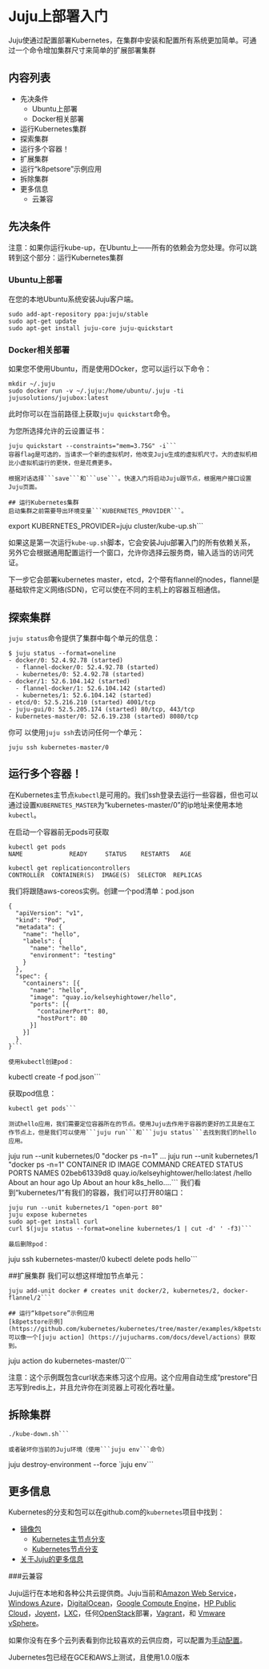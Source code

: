 # Juju上部署入门

Juju使通过配置部署Kubernetes，在集群中安装和配置所有系统更加简单。可通过一个命令增加集群尺寸来简单的扩展部署集群

## 内容列表

* 先决条件
    * Ubuntu上部署
    * Docker相关部署
* 运行Kubernetes集群
* 探索集群
* 运行多个容器！
* 扩展集群
* 运行“k8petsore”示例应用
* 拆除集群
* 更多信息
    * 云兼容

## 先决条件

注意：如果你运行kube-up，在Ubuntu上——所有的依赖会为您处理。你可以跳转到这个部分：运行Kubernetes集群

### Ubuntu上部署

在您的本地Ubuntu系统安装Juju客户端。

```
sudo add-apt-repository ppa:juju/stable
sudo apt-get update
sudo apt-get install juju-core juju-quickstart
```

### Docker相关部署

如果您不使用Ubuntu，而是使用DOcker，您可以运行以下命令：

```
mkdir ~/.juju
sudo docker run -v ~/.juju:/home/ubuntu/.juju -ti jujusolutions/jujubox:latest
```

此时你可以在当前路径上获取```juju quickstart```命令。

为您所选择允许的云设置证书：

```
juju quickstart --constraints="mem=3.75G" -i```
容器flag是可选的，当请求一个新的虚拟机时，他改变Juju生成的虚拟机尺寸。大的虚拟机相比小虚拟机运行的更快，但是花费更多。

根据对话选择```save```和```use```。快速入门将启动Juju跟节点，根据用户接口设置Juju页面。

## 运行Kubernetes集群
启动集群之前需要导出环境变量```KUBERNETES_PROVIDER```。
```
export KUBERNETES_PROVIDER=juju
cluster/kube-up.sh```

如果这是第一次运行```kube-up.sh```脚本，它会安装Juju部署入门的所有依赖关系，另外它会根据通用配置运行一个窗口，允许你选择云服务商，输入适当的访问凭证。

下一步它会部署kubernetes master，etcd，2个带有flannel的nodes，flannel是基础软件定义网络(SDN)，它可以使在不同的主机上的容器互相通信。

## 探索集群
```juju status```命令提供了集群中每个单元的信息：
```
$ juju status --format=oneline
- docker/0: 52.4.92.78 (started)
  - flannel-docker/0: 52.4.92.78 (started)
  - kubernetes/0: 52.4.92.78 (started)
- docker/1: 52.6.104.142 (started)
  - flannel-docker/1: 52.6.104.142 (started)
  - kubernetes/1: 52.6.104.142 (started)
- etcd/0: 52.5.216.210 (started) 4001/tcp
- juju-gui/0: 52.5.205.174 (started) 80/tcp, 443/tcp
- kubernetes-master/0: 52.6.19.238 (started) 8080/tcp
```
你可
以使用```juju ssh```去访问任何一个单元：
```
juju ssh kubernetes-master/0
```
## 运行多个容器！

在Kubernetes主节点```kubectl```是可用的。我们ssh登录去运行一些容器，但也可以通过设置```KUBERNETES_MASTER```为“kubernetes-master/0”的ip地址来使用本地```kubectl```。

在启动一个容器前无pods可获取
```
kubectl get pods
NAME             READY     STATUS    RESTARTS   AGE

kubectl get replicationcontrollers
CONTROLLER  CONTAINER(S)  IMAGE(S)  SELECTOR  REPLICAS
```
我们将跟随aws-coreos实例。创建一个pod清单：pod.json
```
{
  "apiVersion": "v1",
  "kind": "Pod",
  "metadata": {
    "name": "hello",
    "labels": {
      "name": "hello",
      "environment": "testing"
    }
  },
  "spec": {
    "containers": [{
      "name": "hello",
      "image": "quay.io/kelseyhightower/hello",
      "ports": [{
        "containerPort": 80,
        "hostPort": 80
      }]
    }]
  }
}```

使用kubectl创建pod：
```
kubectl create -f pod.json```

获取pod信息：
```
kubectl get pods```

测试hello应用，我们需要定位容器所在的节点。使用Juju去作用于容器的更好的工具是在工作节点上，但是我们可以使用```juju run```和```juju status```去找到我们的hello应用。
```
juju run --unit kubernetes/0 "docker ps -n=1"
...
juju run --unit kubernetes/1 "docker ps -n=1"
CONTAINER ID        IMAGE                                  COMMAND             CREATED             STATUS              PORTS               NAMES
02beb61339d8        quay.io/kelseyhightower/hello:latest   /hello              About an hour ago   Up About an hour                        k8s_hello....```
我们看到“kubernetes/1”有我们的容器，我们可以打开80端口：
```
juju run --unit kubernetes/1 "open-port 80"
juju expose kubernetes
sudo apt-get install curl
curl $(juju status --format=oneline kubernetes/1 | cut -d' ' -f3)```

最后删除pod：
```
juju ssh kubernetes-master/0
kubectl delete pods hello```

##扩展集群
我们可以想这样增加节点单元：
```
juju add-unit docker # creates unit docker/2, kubernetes/2, docker-flannel/2```

## 运行“k8petsore”示例应用
[k8petstore示例](https://github.com/kubernetes/kubernetes/tree/master/examples/k8petstore)可以像一个[juju action]（https://jujucharms.com/docs/devel/actions）获取到。
```
juju action do kubernetes-master/0```

注意：这个示例既包含curl状态来练习这个应用。这个应用自动生成“prestore”日志写到redis上，并且允许你在浏览器上可视化吞吐量。

## 拆除集群
```
./kube-down.sh```

或者破坏你当前的Juju环境（使用```juju env```命令）
```
juju destroy-environment --force `juju env```

## 更多信息
Kubernetes的分支和包可以在github.com的```kubernetes```项目中找到：
* [镜像包](http://releases.k8s.io/HEAD/cluster/juju/bundles)
	* [Kubernetes主节点分支](https://github.com/kubernetes/kubernetes/tree/master/cluster/juju/charms/trusty/kubernetes-master)
	* [Kubernetes节点分支](https://github.com/kubernetes/kubernetes/blob/master/cluster/juju/charms/trusty/kubernetes)
* [关于Juju的更多信息](https://jujucharms.com/)

###云兼容

Juju运行在本地和各种公共云提供商。Juju当前和[Amazon Web Service](https://jujucharms.com/docs/stable/config-aws)，[Windows Azure](https://jujucharms.com/docs/stable/config-azure)，[DigitalOcean](https://jujucharms.com/docs/stable/config-digitalocean)，[Google Compute Engine](https://jujucharms.com/docs/stable/config-gce)，[HP Public Cloud](https://jujucharms.com/docs/stable/config-hpcloud)，[Joyent](https://jujucharms.com/docs/stable/config-joyent)，[LXC](https://jujucharms.com/docs/stable/config-LXC)，任何[OpenStack](https://jujucharms.com/docs/stable/config-openstack)部署，[Vagrant](https://jujucharms.com/docs/stable/config-vagrant)，和 [Vmware vSphere](https://jujucharms.com/docs/stable/config-vmware)。

如果你没有在多个云列表看到你比较喜欢的云供应商，可以配置为[手动配置](https://jujucharms.com/docs/stable/config-manual)。

Jubernetes包已经在GCE和AWS上测试，且使用1.0.0版本








